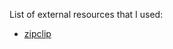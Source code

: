 List of external resources that I used:

- [zipclip](https://opengameart.org/content/zippo-click-sound)
